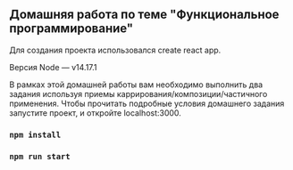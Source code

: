 ## Домашняя работа по теме "Функциональное программирование" 

Для создания проекта использовался create react app.  

Версия Node — v14.17.1
  
В рамках этой домашней работы вам необходимо выполнить два задания используя приемы каррирования/композиции/частичного применения.
Чтобы прочитать подробные условия домашнего задания запустите проект, и откройте localhost:3000.

### `npm install`
### `npm run start`
